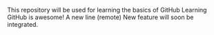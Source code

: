 This repository will be used for learning the basics of GitHub
Learning GitHub is awesome!
A new line (remote)
New feature will soon be integrated.
